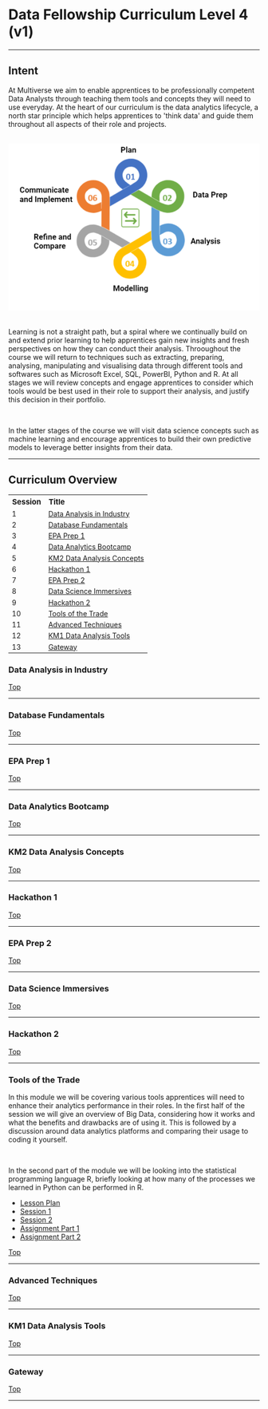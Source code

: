 <h1> Data Fellowship Curriculum Level 4 (v1) </h1>
<hr>
<div id='intent'>
         <h2><b> Intent</b> </h2>
         <p> At Multiverse we aim to enable apprentices to be professionally competent Data Analysts through teaching them tools and concepts they will need to use everyday. At the heart of our curriculum is the data analytics lifecycle, a north star principle which helps apprentices to 'think data' and guide them throughout all aspects of their role and projects. </p>
         <br>
         <div text-align='center'>
                  <img src="assets/lifecycle.PNG">
         </div>
         <br>
         <p>Learning is not a straight path, but a spiral where we continually build on and extend prior learning to help apprentices gain new insights and fresh perspectives on how they can conduct their analysis. Throoughout the course we will return to techniques such as extracting, preparing, analysing, manipulating and visualising data through different tools and softwares such as Microsoft Excel, SQL, PowerBI, Python and R. At all stages we will review concepts and engage apprentices to consider which tools would be best used in their role to support their analysis, and justify this decision in their portfolio.</p>
         <br>
         <p> In the latter stages of the course we will visit data science concepts such as machine learning and encourage apprentices to build their own predictive models to leverage better insights from their data. </p>
         
</div>
<hr>
<div id='overview'>
         <h2><b> Curriculum Overview </b></h2>
         <div id='contents'>
                  <table>
                           <tr>
                                    <th style="text-align:left; font-size:15px"><b>Session</b></th>
                                    <th style="text-align:left; font-size:15px"><b>Title</b></th>
                           </tr>
                           <tr>
                                   <td style="text-align:left"> 1 </td> 
                                   <td style="text-align:left"><a href=#data_industry> Data Analysis in Industry </a></td>
                           </tr>
                           <tr>
                                   <td style="text-align:left"> 2 </td> 
                                   <td style="text-align:left"><a href=#database_fund> Database Fundamentals </a></td>
                           </tr>
                           <tr>
                                   <td style="text-align:left"> 3 </td> 
                                   <td style="text-align:left"><a href=#epa_1> EPA Prep 1 </a></td>
                           </tr>
                           <tr>
                                   <td style="text-align:left"> 4 </td> 
                                   <td style="text-align:left"><a href=#da_boot> Data Analytics Bootcamp </a></td>
                           </tr>
                           <tr>
                                   <td style="text-align:left"> 5 </td> 
                                   <td style="text-align:left"><a href=#km2> KM2 Data Analysis Concepts </a></td>
                           </tr>
                           <tr>
                                   <td style="text-align:left"> 6 </td> 
                                   <td style="text-align:left"><a href=#hack_1> Hackathon 1 </a></td>
                           </tr>
                           <tr>
                                   <td style="text-align:left"> 7 </td> 
                                   <td style="text-align:left"><a href=#epa_2> EPA Prep 2 </a></td>
                           </tr>
                           <tr>
                                   <td style="text-align:left"> 8 </td> 
                                   <td style="text-align:left"><a href=#ds_boot> Data Science Immersives </a></td>
                           </tr>
                           <tr>
                                   <td style="text-align:left"> 9 </td> 
                                   <td style="text-align:left"><a href=#hack_2> Hackathon 2 </a></td>
                           </tr>
                           <tr>
                                   <td style="text-align:left"> 10 </td> 
                                   <td style="text-align:left"><a href=#tools_of_trade> Tools of the Trade </a></td>
                           </tr>
                           <tr>
                                   <td style="text-align:left"> 11 </td> 
                                   <td style="text-align:left"><a href=#advanced_tech> Advanced Techniques </a></td>
                           </tr>
                           <tr>
                                   <td style="text-align:left"> 12 </td> 
                                   <td style="text-align:left"><a href=#km1> KM1 Data Analysis Tools </a></td>
                           </tr>
                           <tr>
                                   <td style="text-align:left"> 13 </td> 
                                   <td style="text-align:left"><a href=#gateway> Gateway </a></td>
                           </tr>
                  </table>              
         </div>
         <div id= 'data_industry'>                
                  <h3> Data Analysis in Industry </h3>
                  <a href=#contents> Top </a>
         </div>
         <hr>
         <div id= 'database_fund'>
                  <h3> Database Fundamentals </h3>  
                  <a href=#contents> Top </a>
         </div>
         <hr>
         <div id= 'epa_1'>
                  <h3> EPA Prep 1 </h3>    
                  <a href=#contents> Top </a>
         </div>
         <hr>
         <div id= 'da_boot'>
                  <h3> Data Analytics Bootcamp </h3>
                  <a href=#contents> Top </a>
         </div>
         <hr>
         <div id= 'km2'>
                  <h3> KM2 Data Analysis Concepts </h3> 
                  <a href=#contents> Top </a>
         </div>
         <hr>
         <div id= 'hack_1'>
                  <h3> Hackathon 1 </h3> 
                  <a href=#contents> Top </a>
         </div>
         <hr>
         <div id= 'epa_2'>
                  <h3> EPA Prep 2 </h3>
                  <a href=#contents> Top </a>
         </div>
         <hr>
         <div id= 'ds_boot'>
                  <h3> Data Science Immersives </h3> 
                  <a href=#contents> Top </a>
         </div>
         <hr>
         <div id= 'hack_2'>
                  <h3> Hackathon 2 </h3>
                  <a href=#contents> Top </a>
         </div>
         <hr>
         <div id= 'tools_of_trade'>
                  <h3> Tools of the Trade </h3>
                  <p> In this module we will be covering various tools apprentices will need to enhance their analytics performance in their roles. In the first half of the session we will give an overview of Big Data, considering how it works and what the benefits and drawbacks are of using it. This is followed by a discussion around data analytics platforms and comparing their usage to coding it yourself. </p>
                  <br>
                  <p> In the second part of the module we will be looking into the statistical programming language R, briefly looking at how many of the processes we learned in Python can be performed in R. </p>
                  <ul>
                           <li> <a href='https://multiverselearningproducts.github.io/dfv1/Tools%20of%20the%20Trade/lesson_plan.html'>Lesson Plan </a></li>
                           <li> <a href='https://multiverselearningproducts.github.io/dfv1/Tools%20of%20the%20Trade/session_1.html'>Session 1 </a></li>
                           <li> <a href='https://drive.google.com/file/d/1WwXoUgZQ7iuHSfIlStZU3kCUIfBr3fX2/view?usp=sharing' download>Session 2  </a></li>
                           <li> <a href='https://docs.google.com/document/d/1ZxGPM2Cm6Pg3Y3lNHzIJF_lylTUthL8ydk16-NKGrO8/edit?usp=sharing'> Assignment Part 1 </a></li>
                           <li> <a href='https://drive.google.com/file/d/1Q55wtGlvTEChTPLpKTJx9o7DJhoZrvnQ/view?usp=sharing'> Assignment Part 2 </a></li>
                  </ul>
                  <a href=#contents> Top </a>
         </div>
         <hr>
         <div id= 'advanced_tech'>
                  <h3> Advanced Techniques </h3>
                  <a href=#contents> Top </a>
         </div>
         <hr>
         <div id= 'km1'>
                  <h3> KM1 Data Analysis Tools </h3>
                  <a href=#contents> Top </a>
         </div>
         <hr>
         <div id= 'gateway'>
                  <h3> Gateway </h3> 
                  <a href=#contents> Top </a>
         </div>
         <hr>                               
</div>
         
